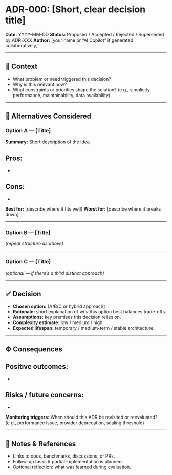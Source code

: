 # ADR-000: [Short, clear decision title]

**Date:** YYYY-MM-DD
**Status:** Proposed / Accepted / Rejected / Superseded by ADR-XXX
**Author:** [your name or “AI Copilot” if generated collaboratively]

---

## 🧩 Context

* What problem or need triggered this decision?
* Why is this relevant now?
* What constraints or priorities shape the solution?
  (e.g., simplicity, performance, maintainability, data availability)

---

## 🔄 Alternatives Considered

### Option A — [Title]

**Summary:**
Short description of the idea.

## **Pros:**

*

## **Cons:**

*

**Best for:** [describe where it fits well]
**Worst for:** [describe where it breaks down]

---

### Option B — [Title]

*(repeat structure as above)*

---

### Option C — [Title]

*(optional — if there’s a third distinct approach)*

---

## ✅ Decision

* **Chosen option:** [A/B/C or hybrid approach]
* **Rationale:** short explanation of *why* this option best balances trade-offs.
* **Assumptions:** key premises this decision relies on.
* **Complexity estimate:** low / medium / high.
* **Expected lifespan:** temporary / medium-term / stable architecture.

---

## ⚙️ Consequences

## **Positive outcomes:**

*

## **Risks / future concerns:**

*

**Monitoring triggers:**
When should this ADR be revisited or reevaluated?
(e.g., performance issue, provider deprecation, scaling threshold)

---

## 🧠 Notes & References

* Links to docs, benchmarks, discussions, or PRs.
* Follow-up tasks if partial implementation is planned.
* Optional reflection: what was learned during evaluation.
